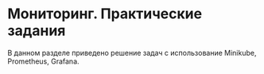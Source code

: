 # Мониторинг. Практические задания
В данном разделе приведено решение задач с использование Minikube, Prometheus, Grafana.

